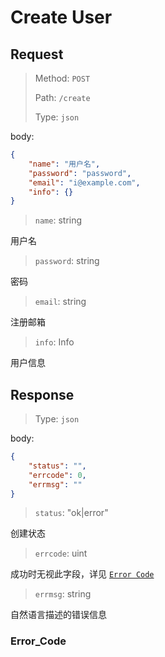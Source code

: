 # Create User

## Request

> Method: `POST`
>
> Path: `/create`
>
> Type: `json`

body:

```json
{
    "name": "用户名",
    "password": "password",
    "email": "i@example.com",
    "info": {}
}
```

> `name`: string

用户名

> `password`: string

密码

> `email`: string

注册邮箱

> `info`: Info

用户信息

## Response

> Type: `json`

body:

```json
{
    "status": "",
    "errcode": 0,
    "errmsg": ""
}
```

> `status`: "ok|error"

创建状态

> `errcode`: uint

成功时无视此字段，详见 [`Error Code`](#Error_Code)

> `errmsg`: string

自然语言描述的错误信息

### Error_Code
